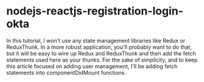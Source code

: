 # nodejs-reactjs-registration-login-okta
In this tutorial, I won't use any state management libraries like Redux or ReduxThunk. In a more robust application, you'll probably want to do that, but it will be easy to wire up Redux and ReduxThunk and then add the fetch statements used here as your thunks. For the sake of simplicity, and to keep this article focused on adding user management, I'll be adding fetch statements into componentDidMount functions.
